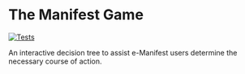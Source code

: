 # The Manifest Game

[![Tests](https://github.com/USEPA/the-manifest-game/actions/workflows/test.yaml/badge.svg)](https://github.com/USEPA/the-manifest-game/actions/workflows/test.yaml)

An interactive decision tree to assist e-Manifest users determine the necessary course of action.
